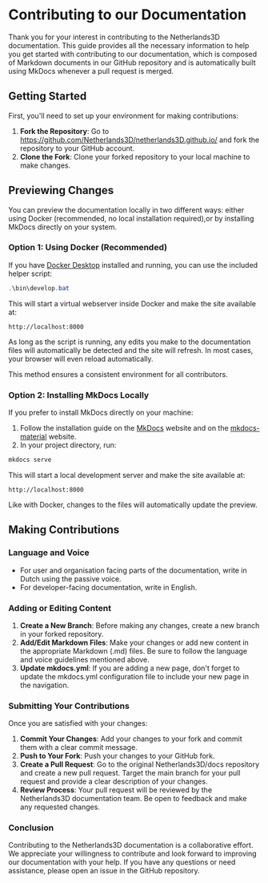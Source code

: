 # Contributing to our Documentation

Thank you for your interest in contributing to the Netherlands3D documentation. This guide provides all the necessary
information to help you get started with contributing to our documentation, which is composed of Markdown documents in
our GitHub repository and is automatically built using MkDocs whenever a pull request is merged.

## Getting Started

First, you'll need to set up your environment for making contributions:

1. **Fork the Repository**: Go to https://github.com/Netherlands3D/netherlands3D.github.io/ and fork the repository to 
   your GitHub account.
2. **Clone the Fork**: Clone your forked repository to your local machine to make changes.

## Previewing Changes

You can preview the documentation locally in two different ways: either using Docker (recommended, no local installation
required),or by installing MkDocs directly on your system.

### Option 1: Using Docker (Recommended)

If you have [Docker Desktop](https://docker.com) installed and running, you can use the included helper script:

```powershell
.\bin\develop.bat
```

This will start a virtual webserver inside Docker and make the site available at:

    http://localhost:8000

As long as the script is running, any edits you make to the documentation files will automatically be detected and the
site will refresh. In most cases, your browser will even reload automatically.

This method ensures a consistent environment for all contributors.

### Option 2: Installing MkDocs Locally

If you prefer to install MkDocs directly on your machine:

1. Follow the installation guide on the [MkDocs](https://www.mkdocs.org/getting-started/) website and on 
   the [mkdocs-material](https://squidfunk.github.io/mkdocs-material/) website.
2. In your project directory, run:

```powershell
mkdocs serve
```

This will start a local development server and make the site available at:

    http://localhost:8000

Like with Docker, changes to the files will automatically update the preview.

## Making Contributions

### Language and Voice

* For user and organisation facing parts of the documentation, write in Dutch using the passive voice.
* For developer-facing documentation, write in English.

### Adding or Editing Content

1. **Create a New Branch**: Before making any changes, create a new branch in your forked repository.
2. **Add/Edit Markdown Files**: Make your changes or add new content in the appropriate Markdown (.md) files. Be sure to
   follow
   the language and voice guidelines mentioned above.
3. **Update mkdocs.yml**: If you are adding a new page, don't forget to update the mkdocs.yml configuration file to
   include
   your new page in the navigation.

### Submitting Your Contributions

Once you are satisfied with your changes:

1. **Commit Your Changes**: Add your changes to your fork and commit them with a clear commit message.
2. **Push to Your Fork**: Push your changes to your GitHub fork.
3. **Create a Pull Request**: Go to the original Netherlands3D/docs repository and create a new pull request. Target the
   main branch for your pull request and provide a clear description of your changes.
4. **Review Process**: Your pull request will be reviewed by the Netherlands3D documentation team. Be open to feedback
   and make any requested changes.

### Conclusion

Contributing to the Netherlands3D documentation is a collaborative effort. We appreciate your willingness to contribute
and look forward to improving our documentation with your help. If you have any questions or need assistance, please
open an issue in the GitHub repository.
